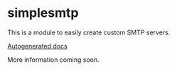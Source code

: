 # simplesmtp

This is a module to easily create custom SMTP servers.

[Autogenerated docs](http://node.ee/smtpdoc/)

More information coming soon.